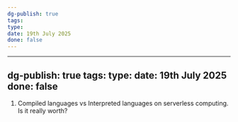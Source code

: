```yaml
---
dg-publish: true
tags: 
type: 
date: 19th July 2025
done: false
---
```


---
dg-publish: true
tags: 
type: 
date: 19th July 2025
done: false
---

1. Compiled languages vs Interpreted languages on serverless computing. Is it really worth?
